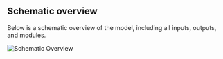 ## Schematic overview
Below is a schematic overview of the model, including all inputs, outputs, and modules.

![Schematic Overview](/images/GloGEM_logo.png)